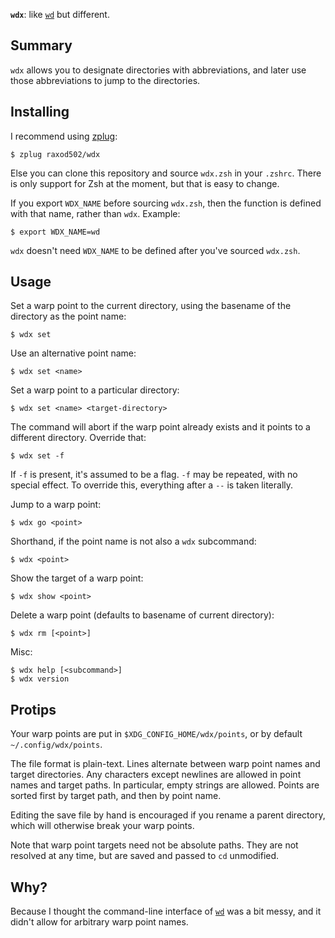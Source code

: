 **`wdx`**: like [`wd`][wd] but different.

## Summary

`wdx` allows you to designate directories with abbreviations, and
later use those abbreviations to jump to the directories.

## Installing

I recommend using [zplug]:

    $ zplug raxod502/wdx

Else you can clone this repository and source `wdx.zsh` in your
`.zshrc`. There is only support for Zsh at the moment, but that is
easy to change.

If you export `WDX_NAME` before sourcing `wdx.zsh`, then the function
is defined with that name, rather than `wdx`. Example:

    $ export WDX_NAME=wd

`wdx` doesn't need `WDX_NAME` to be defined after you've sourced
`wdx.zsh`.

## Usage

Set a warp point to the current directory, using the basename of the
directory as the point name:

    $ wdx set

Use an alternative point name:

    $ wdx set <name>

Set a warp point to a particular directory:

    $ wdx set <name> <target-directory>

The command will abort if the warp point already exists and it points
to a different directory. Override that:

    $ wdx set -f

If `-f` is present, it's assumed to be a flag. `-f` may be repeated,
with no special effect. To override this, everything after a `--` is
taken literally.

Jump to a warp point:

    $ wdx go <point>

Shorthand, if the point name is not also a `wdx` subcommand:

    $ wdx <point>

Show the target of a warp point:

    $ wdx show <point>

Delete a warp point (defaults to basename of current directory):

    $ wdx rm [<point>]

Misc:

    $ wdx help [<subcommand>]
    $ wdx version

## Protips

Your warp points are put in `$XDG_CONFIG_HOME/wdx/points`, or by
default `~/.config/wdx/points`.

The file format is plain-text. Lines alternate between warp point
names and target directories. Any characters except newlines are
allowed in point names and target paths. In particular, empty strings
are allowed. Points are sorted first by target path, and then by point
name.

Editing the save file by hand is encouraged if you rename a parent
directory, which will otherwise break your warp points.

Note that warp point targets need not be absolute paths. They are not
resolved at any time, but are saved and passed to `cd` unmodified.

## Why?

Because I thought the command-line interface of [`wd`][wd] was a bit
messy, and it didn't allow for arbitrary warp point names.

[wd]: https://github.com/mfaerevaag/wd
[zplug]: https://github.com/zplug/zplug
